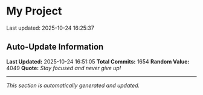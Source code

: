 # My Project


Last updated: 2025-10-24 16:25:37





























































































































































































































































































































































































































































































































































































































































































































































































































































































































































































































































































































































































































































































































































































































































































































































































































































































































































































































































































































































































































































































































## Auto-Update Information

**Last Updated:** 2025-10-24 16:51:05
**Total Commits:** 1654
**Random Value:** 4049
**Quote:** _Stay focused and never give up!_

---
_This section is automatically generated and updated._